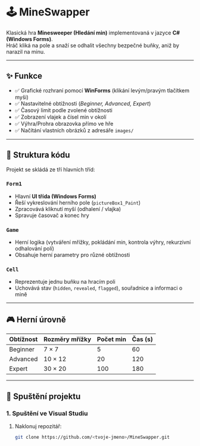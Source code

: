 # 🕹️ MineSwapper  

Klasická hra **Minesweeper (Hledání min)** implementovaná v jazyce **C# (Windows Forms)**.  
Hráč kliká na pole a snaží se odhalit všechny bezpečné buňky, aniž by narazil na minu.  

---

## ✨ Funkce  

- ✅ Grafické rozhraní pomocí **WinForms** (klikání levým/pravým tlačítkem myši)  
- ✅ Nastavitelné obtížnosti (*Beginner, Advanced, Expert*)  
- ✅ Časový limit podle zvolené obtížnosti  
- ✅ Zobrazení vlajek a čísel min v okolí  
- ✅ Výhra/Prohra obrazovka přímo ve hře  
- ✅ Načítání vlastních obrázků z adresáře `images/`  

---

## 📂 Struktura kódu  

Projekt se skládá ze tří hlavních tříd:  

### `Form1`  
- Hlavní **UI třída (Windows Forms)**  
- Řeší vykreslování herního pole (`pictureBox1_Paint`)  
- Zpracovává kliknutí myší (odhalení / vlajka)  
- Spravuje časovač a konec hry  

### `Game`  
- Herní logika (vytváření mřížky, pokládání min, kontrola výhry, rekurzivní odhalování polí)  
- Obsahuje herní parametry pro různé obtížnosti  

### `Cell`  
- Reprezentuje jednu buňku na hracím poli  
- Uchovává stav (`hidden`, `revealed`, `flagged`), souřadnice a informaci o mině  

---

## 🎮 Herní úrovně  

| Obtížnost | Rozměry mřížky | Počet min | Čas (s) |
|-----------|----------------|-----------|---------|
| Beginner  | 7 × 7          | 5         | 60      |
| Advanced  | 10 × 12        | 20        | 120     |
| Expert    | 30 × 20        | 100       | 180     |

---

## 🚀 Spuštění projektu  

### 1. Spuštění ve Visual Studiu  
1. Naklonuj repozitář:  
   ```bash
   git clone https://github.com/<tvoje-jmeno>/MineSwapper.git
